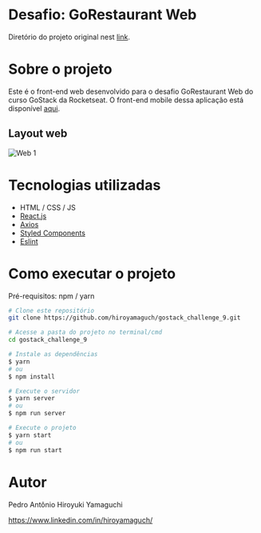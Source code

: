 # Desafio: GoRestaurant Web
Diretório do projeto original nest [link](https://github.com/rocketseat-education/bootcamp-gostack-desafios/tree/master/desafio-reactjs-crud).

# Sobre o projeto
Este é o front-end web desenvolvido para o desafio GoRestaurant Web do curso GoStack da Rocketseat. O front-end mobile dessa aplicação está disponível [aqui](https://github.com/hiroyamaguch/gostack_challenge_10).

## Layout web
![Web 1](https://github.com/hiroyamaguch/assets/blob/423f8861506e477da828c4643fac4914073ce7d0/challenge5_6/web1.png)

# Tecnologias utilizadas
- HTML / CSS / JS
- [React.js](https://pt-br.reactjs.org/)
- [Axios](https://github.com/axios/axios)
- [Styled Components](https://styled-components.com/)
- [Eslint](https://eslint.org/)

# Como executar o projeto
Pré-requisitos: npm / yarn

```bash
# Clone este repositório
git clone https://github.com/hiroyamaguch/gostack_challenge_9.git

# Acesse a pasta do projeto no terminal/cmd
cd gostack_challenge_9

# Instale as dependências
$ yarn
# ou
$ npm install

# Execute o servidor
$ yarn server
# ou
$ npm run server

# Execute o projeto
$ yarn start
# ou
$ npm run start
```

# Autor
Pedro Antônio Hiroyuki Yamaguchi

https://www.linkedin.com/in/hiroyamaguch/
